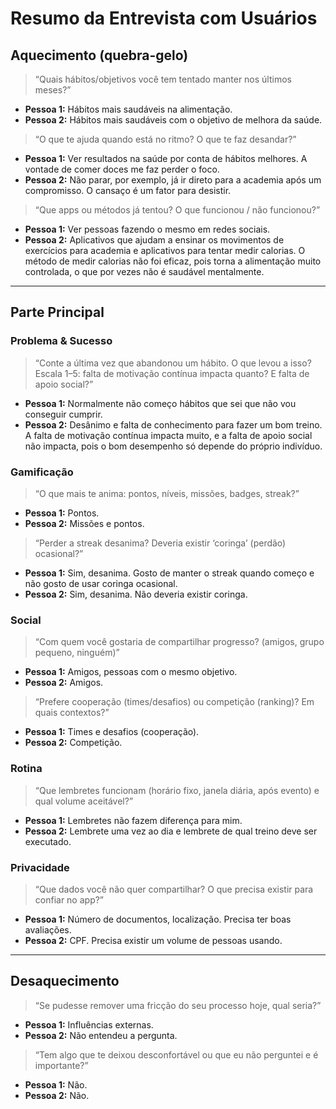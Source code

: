 # Resumo da Entrevista com Usuários

## Aquecimento (quebra-gelo)

> “Quais hábitos/objetivos você tem tentado manter nos últimos meses?”

* **Pessoa 1:** Hábitos mais saudáveis na alimentação.
* **Pessoa 2:** Hábitos mais saudáveis com o objetivo de melhora da saúde.

> “O que te ajuda quando está no ritmo? O que te faz desandar?”

* **Pessoa 1:** Ver resultados na saúde por conta de hábitos melhores. A vontade de comer doces me faz perder o foco.
* **Pessoa 2:** Não parar, por exemplo, já ir direto para a academia após um compromisso. O cansaço é um fator para desistir.

> “Que apps ou métodos já tentou? O que funcionou / não funcionou?”

* **Pessoa 1:** Ver pessoas fazendo o mesmo em redes sociais.
* **Pessoa 2:** Aplicativos que ajudam a ensinar os movimentos de exercícios para academia e aplicativos para tentar medir calorias. O método de medir calorias não foi eficaz, pois torna a alimentação muito controlada, o que por vezes não é saudável mentalmente.

---

## Parte Principal

### Problema & Sucesso

> “Conte a última vez que abandonou um hábito. O que levou a isso? Escala 1–5: falta de motivação contínua impacta quanto? E falta de apoio social?”

* **Pessoa 1:** Normalmente não começo hábitos que sei que não vou conseguir cumprir.
* **Pessoa 2:** Desânimo e falta de conhecimento para fazer um bom treino. A falta de motivação contínua impacta muito, e a falta de apoio social não impacta, pois o bom desempenho só depende do próprio indivíduo.

### Gamificação

> “O que mais te anima: pontos, níveis, missões, badges, streak?”

* **Pessoa 1:** Pontos.
* **Pessoa 2:** Missões e pontos.

> “Perder a streak desanima? Deveria existir ‘coringa’ (perdão) ocasional?”

* **Pessoa 1:** Sim, desanima. Gosto de manter o streak quando começo e não gosto de usar coringa ocasional.
* **Pessoa 2:** Sim, desanima. Não deveria existir coringa.

### Social

> “Com quem você gostaria de compartilhar progresso? (amigos, grupo pequeno, ninguém)”

* **Pessoa 1:** Amigos, pessoas com o mesmo objetivo.
* **Pessoa 2:** Amigos.

> “Prefere cooperação (times/desafios) ou competição (ranking)? Em quais contextos?”

* **Pessoa 1:** Times e desafios (cooperação).
* **Pessoa 2:** Competição.

### Rotina

> “Que lembretes funcionam (horário fixo, janela diária, após evento) e qual volume aceitável?”

* **Pessoa 1:** Lembretes não fazem diferença para mim.
* **Pessoa 2:** Lembrete uma vez ao dia e lembrete de qual treino deve ser executado.

### Privacidade

> “Que dados você não quer compartilhar? O que precisa existir para confiar no app?”

* **Pessoa 1:** Número de documentos, localização. Precisa ter boas avaliações.
* **Pessoa 2:** CPF. Precisa existir um volume de pessoas usando.

---

## Desaquecimento

> “Se pudesse remover uma fricção do seu processo hoje, qual seria?”

* **Pessoa 1:** Influências externas.
* **Pessoa 2:** Não entendeu a pergunta.

> “Tem algo que te deixou desconfortável ou que eu não perguntei e é importante?”

* **Pessoa 1:** Não.
* **Pessoa 2:** Não.
